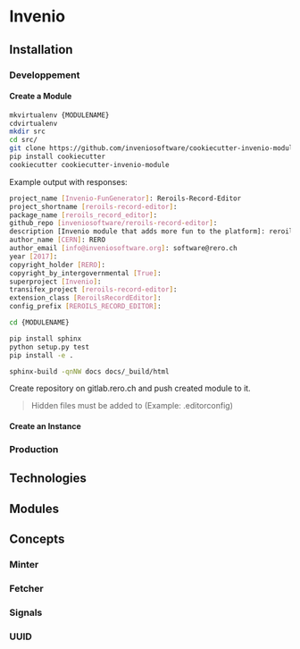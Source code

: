 # Invenio

## Installation

### Developpement

#### Create a Module

```bash
mkvirtualenv {MODULENAME}
cdvirtualenv
mkdir src
cd src/
git clone https://github.com/inveniosoftware/cookiecutter-invenio-module.git
pip install cookiecutter
cookiecutter cookiecutter-invenio-module
```

Example output with responses:

```bash
project_name [Invenio-FunGenerator]: Reroils-Record-Editor
project_shortname [reroils-record-editor]:
package_name [reroils_record_editor]:
github_repo [inveniosoftware/reroils-record-editor]:
description [Invenio module that adds more fun to the platform]: reroils record editor
author_name [CERN]: RERO
author_email [info@inveniosoftware.org]: software@rero.ch
year [2017]:
copyright_holder [RERO]:
copyright_by_intergovernmental [True]:
superproject [Invenio]:
transifex_project [reroils-record-editor]:
extension_class [ReroilsRecordEditor]:
config_prefix [REROILS_RECORD_EDITOR]:
```

```bash
cd {MODULENAME}

pip install sphinx
python setup.py test
pip install -e .

sphinx-build -qnNW docs docs/_build/html
```

Create repository on gitlab.rero.ch and push created module to it.
> Hidden files must be added to (Example: .editorconfig)

#### Create an Instance

### Production

## Technologies

## Modules

## Concepts

### Minter

### Fetcher

### Signals

### UUID
